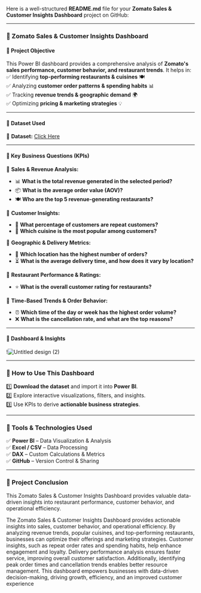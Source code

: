 Here is a well-structured **README.md** file for your **Zomato Sales & Customer Insights Dashboard** project on GitHub:  

---

### **📌 Zomato Sales & Customer Insights Dashboard**  

#### **📌 Project Objective**  
This Power BI dashboard provides a comprehensive analysis of **Zomato's sales performance, customer behavior, and restaurant trends**. It helps in:  
✅ Identifying **top-performing restaurants & cuisines** 🍽️  
✅ Analyzing **customer order patterns & spending habits** 📊  
✅ Tracking **revenue trends & geographic demand** 🌍  
✅ Optimizing **pricing & marketing strategies** 💡  

---

#### **📌 Dataset Used**  
📂 **Dataset:** [Click Here](https://github.com/akash3737aks/Data-Analysis-Zomto-Dashboard)  

---

#### **📌 Key Business Questions (KPIs)**  

🔹 **Sales & Revenue Analysis:**  
- 📊 **What is the total revenue generated in the selected period?**  
- 📦 **What is the average order value (AOV)?**  
- 🍽️ **Who are the top 5 revenue-generating restaurants?**  

🔹 **Customer Insights:**  
- 🔄 **What percentage of customers are repeat customers?**  
- 🌮 **Which cuisine is the most popular among customers?**  

🔹 **Geographic & Delivery Metrics:**  
- 📍 **Which location has the highest number of orders?**  
- ⏳ **What is the average delivery time, and how does it vary by location?**  

🔹 **Restaurant Performance & Ratings:**  
- ⭐ **What is the overall customer rating for restaurants?**  

🔹 **Time-Based Trends & Order Behavior:**  
- ⏰ **Which time of the day or week has the highest order volume?**  
- ❌ **What is the cancellation rate, and what are the top reasons?**  

---

#### **📌 Dashboard & Insights**  
!![Untitled design (2)](https://github.com/user-attachments/assets/50bbb66a-2ba6-4c4c-a392-e141f96e47a5)


---

### **📌 How to Use This Dashboard**  
1️⃣ **Download the dataset** and import it into **Power BI**.  
2️⃣ Explore interactive visualizations, filters, and insights.  
3️⃣ Use KPIs to derive **actionable business strategies**.  

---

### **📌 Tools & Technologies Used**  
✅ **Power BI** – Data Visualization & Analysis  
✅ **Excel / CSV** – Data Processing  
✅ **DAX** – Custom Calculations & Metrics  
✅ **GitHub** – Version Control & Sharing  

---

### **📌 Project Conclusion**
This Zomato Sales & Customer Insights Dashboard provides valuable data-driven insights into restaurant performance, customer behavior, and operational efficiency.

The Zomato Sales & Customer Insights Dashboard provides actionable insights into sales, customer behavior, and operational efficiency. By analyzing revenue trends, popular cuisines, and top-performing restaurants, businesses can optimize their offerings and marketing strategies. Customer insights, such as repeat order rates and spending habits, help enhance engagement and loyalty. Delivery performance analysis ensures faster service, improving overall customer satisfaction. Additionally, identifying peak order times and cancellation trends enables better resource management. This dashboard empowers businesses with data-driven decision-making, driving growth, efficiency, and an improved customer experience
